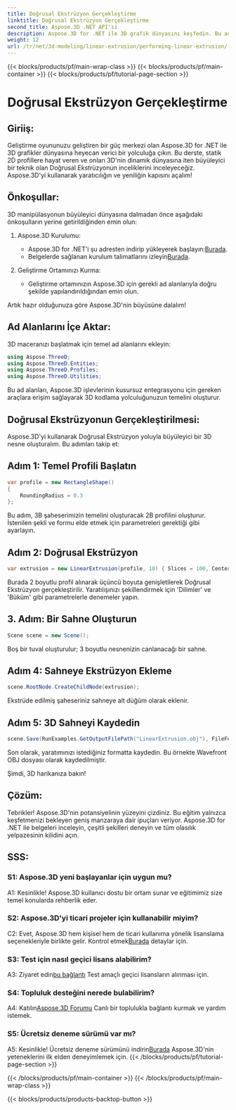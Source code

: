 ```yaml
---
title: Doğrusal Ekstrüzyon Gerçekleştirme
linktitle: Doğrusal Ekstrüzyon Gerçekleştirme
second_title: Aspose.3D .NET API'si
description: Aspose.3D for .NET ile 3D grafik dünyasını keşfedin. Bu adım adım kılavuzda Doğrusal Ekstrüzyonun Gerçekleştirilmesi.
weight: 12
url: /tr/net/3d-modeling/linear-extrusion/performing-linear-extrusion/
---
```


{{< blocks/products/pf/main-wrap-class >}}
{{< blocks/products/pf/main-container >}}
{{< blocks/products/pf/tutorial-page-section >}}

# Doğrusal Ekstrüzyon Gerçekleştirme

## Giriiş:

Geliştirme oyununuzu geliştiren bir güç merkezi olan Aspose.3D for .NET ile 3D grafikler dünyasına heyecan verici bir yolculuğa çıkın. Bu derste, statik 2D profillere hayat veren ve onları 3D'nin dinamik dünyasına iten büyüleyici bir teknik olan Doğrusal Ekstrüzyonun inceliklerini inceleyeceğiz. Aspose.3D'yi kullanarak yaratıcılığın ve yeniliğin kapısını açalım!

## Önkoşullar:

3D manipülasyonun büyüleyici dünyasına dalmadan önce aşağıdaki önkoşulların yerine getirildiğinden emin olun:

1. Aspose.3D Kurulumu:
   -  Aspose.3D for .NET'i şu adresten indirip yükleyerek başlayın:[Burada](https://releases.aspose.com/3d/net/).
   -  Belgelerde sağlanan kurulum talimatlarını izleyin[Burada](https://reference.aspose.com/3d/net/).

2. Geliştirme Ortamınızı Kurma:
   - Geliştirme ortamınızın Aspose.3D için gerekli ad alanlarıyla doğru şekilde yapılandırıldığından emin olun.

Artık hazır olduğunuza göre Aspose.3D'nin büyüsüne dalalım!

## Ad Alanlarını İçe Aktar:

3D maceranızı başlatmak için temel ad alanlarını ekleyin:

```csharp
using Aspose.ThreeD;
using Aspose.ThreeD.Entities;
using Aspose.ThreeD.Profiles;
using Aspose.ThreeD.Utilities;
```

Bu ad alanları, Aspose.3D işlevlerinin kusursuz entegrasyonu için gereken araçlara erişim sağlayarak 3D kodlama yolculuğunuzun temelini oluşturur.

## Doğrusal Ekstrüzyonun Gerçekleştirilmesi:

Aspose.3D'yi kullanarak Doğrusal Ekstrüzyon yoluyla büyüleyici bir 3D nesne oluşturalım. Bu adımları takip et:

## Adım 1: Temel Profili Başlatın
```csharp
var profile = new RectangleShape()
{
    RoundingRadius = 0.3
};
```

Bu adım, 3B şaheserimizin temelini oluşturacak 2B profilini oluşturur. İstenilen şekli ve formu elde etmek için parametreleri gerektiği gibi ayarlayın.

## Adım 2: Doğrusal Ekstrüzyon
```csharp
var extrusion = new LinearExtrusion(profile, 10) { Slices = 100, Center = true, Twist = 360, TwistOffset = new Vector3(10, 0, 0) };
```

Burada 2 boyutlu profil alınarak üçüncü boyuta genişletilerek Doğrusal Ekstrüzyon gerçekleştirilir. Yaratılışınızı şekillendirmek için 'Dilimler' ve 'Büküm' gibi parametrelerle denemeler yapın.

## 3. Adım: Bir Sahne Oluşturun
```csharp
Scene scene = new Scene();
```

Boş bir tuval oluşturulur; 3 boyutlu nesnenizin canlanacağı bir sahne.

## Adım 4: Sahneye Ekstrüzyon Ekleme
```csharp
scene.RootNode.CreateChildNode(extrusion);
```

Ekstrüde edilmiş şaheseriniz sahneye alt düğüm olarak eklenir.

## Adım 5: 3D Sahneyi Kaydedin
```csharp
scene.Save(RunExamples.GetOutputFilePath("LinearExtrusion.obj"), FileFormat.WavefrontOBJ);
```

Son olarak, yaratımınızı istediğiniz formatta kaydedin. Bu örnekte Wavefront OBJ dosyası olarak kaydedilmiştir.

Şimdi, 3D harikanıza bakın!

## Çözüm:

Tebrikler! Aspose.3D'nin potansiyelinin yüzeyini çizdiniz. Bu eğitim yalnızca keşfetmenizi bekleyen geniş manzaraya dair ipuçları veriyor. Aspose.3D for .NET ile belgeleri inceleyin, çeşitli şekilleri deneyin ve tüm olasılık yelpazesinin kilidini açın.

## SSS:

### S1: Aspose.3D yeni başlayanlar için uygun mu?

A1: Kesinlikle! Aspose.3D kullanıcı dostu bir ortam sunar ve eğitimimiz size temel konularda rehberlik eder.

### S2: Aspose.3D'yi ticari projeler için kullanabilir miyim?

 C2: Evet, Aspose.3D hem kişisel hem de ticari kullanıma yönelik lisanslama seçenekleriyle birlikte gelir. Kontrol etmek[Burada](https://purchase.aspose.com/buy) detaylar için.

### S3: Test için nasıl geçici lisans alabilirim?

 A3: Ziyaret edin[bu bağlantı](https://purchase.aspose.com/temporary-license/) Test amaçlı geçici lisansların alınması için.

### S4: Topluluk desteğini nerede bulabilirim?

 A4: Katılın[Aspose.3D Forumu](https://forum.aspose.com/c/3d/18) Canlı bir toplulukla bağlantı kurmak ve yardım istemek.

### S5: Ücretsiz deneme sürümü var mı?

 A5: Kesinlikle! Ücretsiz deneme sürümünü indirin[Burada](https://releases.aspose.com/) Aspose.3D'nin yeteneklerini ilk elden deneyimlemek için.
{{< /blocks/products/pf/tutorial-page-section >}}

{{< /blocks/products/pf/main-container >}}
{{< /blocks/products/pf/main-wrap-class >}}

{{< blocks/products/products-backtop-button >}}

